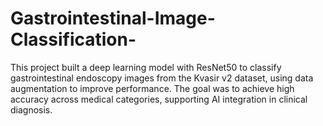 # Gastrointestinal-Image-Classification-
This project built a deep learning model with ResNet50 to classify gastrointestinal endoscopy images from the Kvasir v2 dataset, using data augmentation to improve performance. The goal was to achieve high accuracy across medical categories, supporting AI integration in clinical diagnosis.
